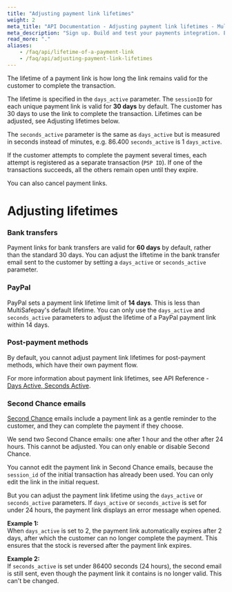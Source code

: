 ```yaml
---
title: "Adjusting payment link lifetimes"
weight: 2
meta_title: "API Documentation - Adjusting payment link lifetimes - MultiSafepay Docs"
meta_description: "Sign up. Build and test your payments integration. Explore our products and services. Use our API Reference, SDKs, and wrappers. Get support."
read_more: "."
aliases:
    - /faq/api/lifetime-of-a-payment-link
    - /faq/api/adjusting-payment-link-lifetimes
---
```

The lifetime of a payment link is how long the link remains valid for the customer to complete the transaction. 

The lifetime is specified in the `days_active` parameter. The `sessionID` for each unique payment link is valid for **30 days** by default. The customer has 30 days to use the link to complete the transaction. Lifetimes can be adjusted, see Adjusting lifetimes below. 

The `seconds_active` parameter is the same as `days_active` but is measured in seconds instead of minutes, e.g. 86.400 `seconds_active` is 1 `days_active`.

If the customer attempts to complete the payment several times, each attempt is registered as a separate transaction (`PSP ID`). If one of the transactions succeeds, all the others remain open until they expire.

You can also cancel payment links.

# Adjusting lifetimes

### Bank transfers
Payment links for bank transfers are valid for **60 days** by default, rather than the standard 30 days. You can adjust the liftetime in the bank transfer email sent to the customer by setting a `days_active` or `seconds_active` parameter. 

### PayPal    
PayPal sets a payment link lifetime limit of **14 days**. This is less than MultiSafepay's default lifetime. You can only use the `days_active` and `seconds_active` parameters to adjust the lifetime of a PayPal payment link within 14 days. 

### Post-payment methods 
By default, you cannot adjust payment link lifetimes for post-payment methods, which have their own payment flow.

For more information about payment link lifetimes, see API Reference - [Days Active, Seconds Active](/api/#days-active-seconds-active).

### Second Chance emails
[Second Chance](/payments/boost/second-chance/) emails include a payment link as a gentle reminder to the customer, and they can complete the payment if they choose. 

We send two Second Chance emails: one after 1 hour and the other after 24 hours. This cannot be adjusted. You can only enable or disable Second Chance. 

You cannot edit the payment link in Second Chance emails, because the `session_id` of the initial transaction has already been used. You can only edit the link in the initial request. 

But you can adjust the payment link lifetime using the `days_active` or `seconds_active` parameters. If `days_active` or `seconds_active` is set for under 24 hours, the payment link displays an error message when opened. 

**Example 1:**      
When `days_active` is set to 2, the payment link automatically expires after 2 days, after which the customer can no longer complete the payment. This ensures that the stock is reversed after the payment link expires.

**Example 2:**    
If `seconds_active` is set under 86400 seconds (24 hours), the second email is still sent, even though the payment link it contains is no longer valid. This can't be changed. 





